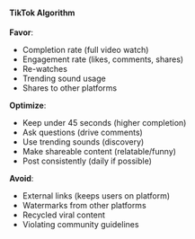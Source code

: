 #### TikTok Algorithm

**Favor**:

- Completion rate (full video watch)
- Engagement rate (likes, comments, shares)
- Re-watches
- Trending sound usage
- Shares to other platforms

**Optimize**:

- Keep under 45 seconds (higher completion)
- Ask questions (drive comments)
- Use trending sounds (discovery)
- Make shareable content (relatable/funny)
- Post consistently (daily if possible)

**Avoid**:

- External links (keeps users on platform)
- Watermarks from other platforms
- Recycled viral content
- Violating community guidelines
